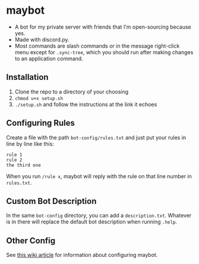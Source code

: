 # maybot
- A bot for my private server with friends that I'm open-sourcing because yes.
- Made with discord.py.
- Most commands are slash commands or in the message right-click menu except for `.sync-tree`, which you should run after making changes to an application command.

## Installation
1. Clone the repo to a directory of your choosing
2. `chmod u+x setup.sh`
3. `./setup.sh` and follow the instructions at the link it echoes


## Configuring Rules
Create a file with the path `bot-config/rules.txt` and just put your rules in line by line like this:
```
rule 1
rule 2
the third one
```
When you run `/rule x`, maybot will reply with the rule on that line number in `rules.txt`.

## Custom Bot Description
In the same `bot-config` directory, you can add a `description.txt`. Whatever is in there will replace the default bot description when running `.help`.

## Other Config
See [this wiki article](https://github.com/redstone-dev/maybot/wiki/Initial-configuration-of-maybot) for information about configuring maybot.

